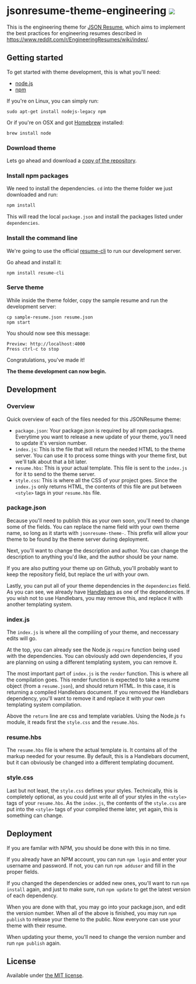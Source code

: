 # jsonresume-theme-engineering [![](https://badge.fury.io/js/jsonresume-theme-engineering.svg)](https://www.npmjs.org/package/jsonresume-theme-engineering)

This is the engineering theme for [JSON Resume](http://jsonresume.org/), which aims to implement the best practices for engineering resumes described in https://www.reddit.com/r/EngineeringResumes/wiki/index/.

## Getting started

To get started with theme development, this is what you'll need:

- [node.js](http://howtonode.org/how-to-install-nodejs)
- [npm](http://howtonode.org/introduction-to-npm)

If you're on Linux, you can simply run:

```
sudo apt-get install nodejs-legacy npm
```

Or if you're on OSX and got [Homebrew](http://brew.sh/) installed:

```
brew install node
```

### Download theme

Lets go ahead and download a [copy of the repository](https://github.com/skoenig/jsonresume-theme-engineering/archive/master.zip).

### Install npm packages

We need to install the dependencies. `cd` into the theme folder we just downloaded and run:

```bash
npm install
```

This will read the local `package.json` and install the packages listed under `dependencies`.

### Install the command line

We're going to use the official [resume-cli](https://github.com/jsonresume/resume-cli) to run our development server.

Go ahead and install it:

```
npm install resume-cli
```

### Serve theme

While inside the theme folder, copy the sample resume and run the development server:

```
cp sample-resume.json resume.json
npm start
```

You should now see this message:

```
Preview: http://localhost:4000
Press ctrl-c to stop
```

Congratulations, you've made it!

__The theme development can now begin.__

## Development

### Overview

Quick overview of each of the files needed for this JSONResume theme:

- `package.json`: Your package.json is required by all npm packages. Everytime you want to release a new update of your theme, you'll need to update it's version number.
- `index.js`: This is the file that will return the needed HTML to the theme server. You can use it to process some things with your theme first, but we'll talk about that a bit later.
- `resume.hbs`: This is your actual template. This file is sent to the `index.js` for it to send to the theme server.
- `style.css`: This is where all the CSS of your project goes. Since the `index.js` only returns HTML, the contents of this file are put between `<style>` tags in your `resume.hbs` file.

### package.json

Because you'll need to publish this as your own soon, you'll need to change some of the fields. You can replace the name field with your own theme name, so long as it starts with `jsonresume-theme-`. This prefix will allow your theme to be found by the theme server during deployment.

Next, you'll want to change the description and author. You can change the description to anything you'd like, and the author should be your name.

If you are also putting your theme up on Github, you'll probably want to keep the repository field, but replace the url with your own.

Lastly, you can put all of your theme dependencies in the `dependencies` field. As you can see, we already have [Handlebars](http://handlebarsjs.com/) as one of the dependencies. If you wish not to use Handlebars, you may remove this, and replace it with another templating system.

### index.js

The `index.js` is where all the compiliing of your theme, and neccessary edits will go.

At the top, you can already see the Node.js `require` function being used with the dependencies. You can obviously add own dependencies, if you are planning on using a different templating system, you can remove it.

The most important part of `index.js` is the `render` function. This is where all the compilation goes. This render function is expected to take a resume object (from a `resume.json`), and should return HTML. In this case, it is returning a compiled Handlebars document. If you removed the Handlebars dependency, you'll want to remove it and replace it with your own templating system compilation.

Above the `return` line are css and template variables. Using the Node.js `fs` module, it reads first the `style.css` and the `resume.hbs`.

### resume.hbs

The `resume.hbs` file is where the actual template is. It contains all of the markup needed for your resume. By default, this is a Handlebars document, but it can obviously be changed into a different templating document.

### style.css

Last but not least, the `style.css` defines your styles. Technically, this is completely optional, as you could just write all of your styles in the `<style>` tags of your `resume.hbs`. As the `index.js`, the contents of the `style.css` are put into the `<style>` tags of your compiled theme later, yet again, this is something can change.

## Deployment

If you are familar with NPM, you should be done with this in no time.

If you already have an NPM account, you can run `npm login` and enter your username and password. If not, you can run `npm adduser` and fill in the proper fields.

If you changed the dependencies or added new ones, you'll want to run `npm install` again, and just to make sure, run `npm update` to get the latest version of each dependency.

When you are done with that, you may go into your package.json, and edit the version number. When all of the above is finished, you may run `npm publish` to release your theme to the public. Now everyone can use your theme with their resume.

When updating your theme, you'll need to change the version number and run `npm publish` again.

## License

Available under [the MIT license](http://mths.be/mit).
